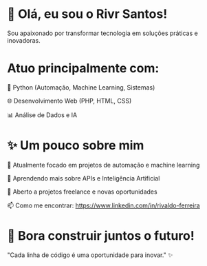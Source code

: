 # 👋 Olá, eu sou o Rivr Santos!

Sou apaixonado por transformar tecnologia em soluções práticas e inovadoras.

# Atuo principalmente com:

   🐍 Python (Automação, Machine Learning, Sistemas)

   🌐 Desenvolvimento Web (PHP, HTML, CSS)

   📊 Análise de Dados e IA

# ✨ Um pouco sobre mim

   🔭 Atualmente focado em projetos de automação e machine learning

   🌱 Aprendendo mais sobre APIs e Inteligência Artificial

   🤝 Aberto a projetos freelance e novas oportunidades

📫 Como me encontrar: https://www.linkedin.com/in/rivaldo-ferreira

# 🚀 Bora construir juntos o futuro!

   "Cada linha de código é uma oportunidade para inovar." ✨

